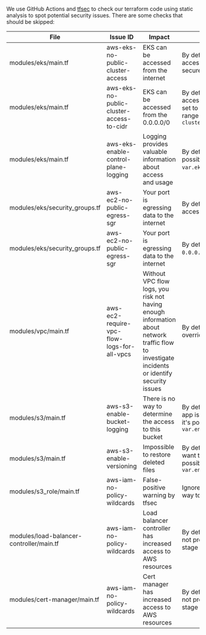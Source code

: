 We use GitHub Actions and [tfsec](https://github.com/aquasecurity/tfsec) to check our terraform code using static
analysis to spot potential security issues. There are some checks that should be skipped:

| File                                     | Issue ID                                   | Impact                                                                                                                                        | Resolution                                                                                                                                                   |
|------------------------------------------|--------------------------------------------|-----------------------------------------------------------------------------------------------------------------------------------------------|--------------------------------------------------------------------------------------------------------------------------------------------------------------|
| modules/eks/main.tf                      | aws-eks-no-public-cluster-access           | EKS can be accessed from the internet                                                                                                         | By default we create a publicly accessible EKS cluster, the endpoint is secured by AWS auth.                                                                 |
| modules/eks/main.tf                      | aws-eks-no-public-cluster-access-to-cidr   | EKS can be accessed from the 0.0.0.0/0                                                                                                        | By default we create a publicly accessible EKS cluster, it's possible set to a more specific private CIDR range using `cluster_endpoint_public_access_cidrs` |
| modules/eks/main.tf                      | aws-eks-enable-control-plane-logging       | Logging provides valuable information about access and usage                                                                                  | By default only `audit` is enabled, it's possible to override using `var.eks_cluster_enabled_log_types`.                                                     |
| modules/eks/security_groups.tf           | aws-ec2-no-public-egress-sgr               | Your port is egressing data to the internet                                                                                                   | By default all resources in VPC can access `0.0.0.0/0`.                                                                                                      |
| modules/eks/security_groups.tf           | aws-ec2-no-public-egress-sgr               | Your port is egressing data to the internet                                                                                                   | By default worker nodes can access `0.0.0.0/0`.                                                                                                              |
| modules/vpc/main.tf                      | aws-ec2-require-vpc-flow-logs-for-all-vpcs | Without VPC flow logs, you risk not having enough information about network traffic flow to investigate incidents or identify security issues | By default it's disabled, it's possible to override using `var.enable_vpc_log`                                                                               |
| modules/s3/main.tf                       | aws-s3-enable-bucket-logging               | There is no way to determine the access to this bucket                                                                                        | By default it's disabled since only the app is allowed to access this bucket, it's possible to override using `var.enable_log_bucket`                        |
| modules/s3/main.tf                       | aws-s3-enable-versioning                   | Impossible to restore deleted files                                                                                                           | By default it's disabled since we don't want to store historical data, it's possible to override using `var.enable_bucket_versioning`                        |
| modules/s3_role/main.tf                  | aws-iam-no-policy-wildcards                | False-positive warning by tfsec                                                                                                               | Ignore it, since it's a recommended way to define ARN policy for a bucket                                                                                    |
| modules/load-balancer-controller/main.tf | aws-iam-no-policy-wildcards                | Load balancer controller has increased access to AWS resources                                                                                | By default it's disabled since we could not predict resources ARNs at this stage                                                                             |
| modules/cert-manager/main.tf             | aws-iam-no-policy-wildcards                | Cert manager has increased access to AWS resources                                                                                            | By default it's disabled since we could not predict resources ARNs at this stage                                                                             |

